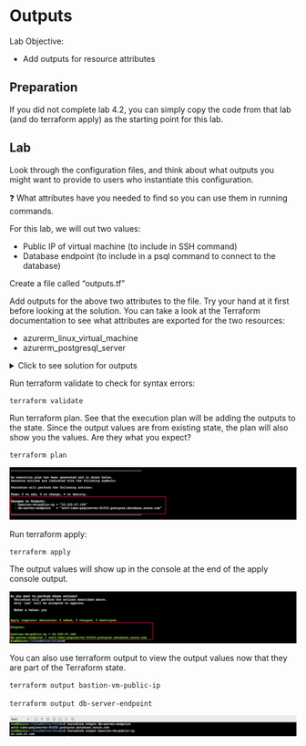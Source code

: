 # Outputs

Lab Objective:
- Add outputs for resource attributes

## Preparation

If you did not complete lab 4.2, you can simply copy the code from that lab (and do terraform apply) as the starting point for this lab.

## Lab

Look through the configuration files, and think about what outputs you might want to provide to users who instantiate this configuration.

:question: What attributes have you needed to find so you can use them in running commands.

For this lab, we will out two values:
- Public IP of virtual machine (to include in SSH command)
- Database endpoint (to include in a psql command to connect to the database)

Create a file called “outputs.tf”

Add outputs for the above two attributes to the file.  Try your hand at it first before looking at the solution.  You can take a look at the Terraform documentation to see what attributes are exported for the two resources:
- azurerm_linux_virtual_machine
- azurerm_postgresql_server

<details>
 _<summary>Click to see solution for outputs</summary>_

```
output "bastion-vm-public-ip" {
  value = azurerm_linux_virtual_machine.lab-bastion.public_ip_address
}

output "db-server-endpoint" {
  value = azurerm_postgresql_server.lab.fqdn
}
```
</details>

Run terraform validate to check for syntax errors:
```
terraform validate
```

Run terraform plan. See that the execution plan will be adding the outputs to the state. Since the output values are from existing state, the plan will also show you the values.  Are they what you expect?
```
terraform plan
```

![Terraform Plan - Outputs](./images/tf-plan-outputs.png "Terraform Plan - Outputs")

Run terraform apply:

```
terraform apply
```

The output values will show up in the console at the end of the apply console output.

![Terraform Apply - Outputs](./images/tf-apply-outputs.png "Terraform Apply - Outputs")

You can also use terraform output to view the output values now that they are part of the Terraform state.

```
terraform output bastion-vm-public-ip

terraform output db-server-endpoint
```

![Terraform Output](./images/tf-output.png "Terraform Output")
